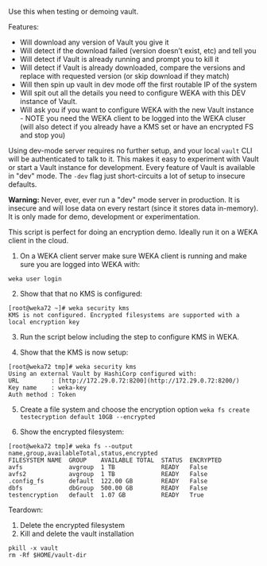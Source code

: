 Use this when testing or demoing vault.

Features:

- Will download any version of Vault you give it
- Will detect if the download failed (version doesn’t exist, etc) and tell you
- Will detect if Vault is already running and prompt you to kill it
- Will detect if Vault is already downloaded, compare the versions and replace with requested version (or skip download if they match)
- Will then spin up vault in dev mode off the first routable IP of the system
- Will spit out all the details you need to configure WEKA with this DEV instance of Vault.
- Will ask you if you want to configure WEKA with the new Vault instance - NOTE you need the WEKA client to be logged into the WEKA cluser (will also detect if you already have a KMS set or have an encrypted FS and stop you)

Using dev-mode server requires no further setup, and your local `vault` CLI will be authenticated to talk to it. This makes it easy to experiment with Vault or start a Vault instance for development. Every feature of Vault is available in "dev" mode. The `-dev` flag just short-circuits a lot of setup to insecure defaults.

**Warning:** Never, ever, ever run a "dev" mode server in production. It is insecure and will lose data on every restart (since it stores data in-memory). It is only made for demo, development or experimentation.

This script is perfect for doing an encryption demo.  Ideally run it on a WEKA client in the cloud.

1. On a WEKA client server make sure WEKA client is running and make sure you are logged into WEKA with:
   
`weka user login` 

2. Show that that no KMS is configured:
```
[root@weka72 ~]# weka security kms
KMS is not configured. Encrypted filesystems are supported with a local encryption key
```

3. Run the script below including the step to configure KMS in WEKA.

4. Show  that the KMS is now setup:
```
[root@weka72 tmp]# weka security kms
Using an external Vault by HashiCorp configured with:
URL         : [http://172.29.0.72:8200](http://172.29.0.72:8200/)
Key name    : weka-key
Auth method : Token
```

5. Create a file system and choose the encryption option 
`weka fs create testecryption default 10GB --encrypted`

6. Show the encrypted filesystem:
```
[root@weka72 tmp]# weka fs --output name,group,availableTotal,status,encrypted
FILESYSTEM NAME  GROUP    AVAILABLE TOTAL  STATUS  ENCRYPTED
avfs             avgroup  1 TB             READY   False
avfs2            avgroup  1 TB             READY   False
.config_fs       default  122.00 GB        READY   False
dbfs             dbGroup  500.00 GB        READY   False
testencryption   default  1.07 GB          READY   True
```

Teardown:

1. Delete the encrypted filesystem
2. Kill and delete the vault installation

```
pkill -x vault
rm -Rf $HOME/vault-dir
```
